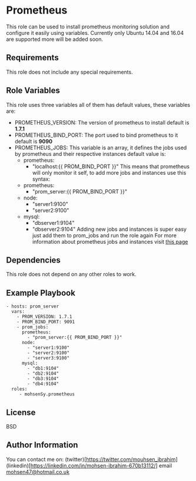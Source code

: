 Prometheus
=========

This role can be used to install prometheus monitoring solution and configure it easily using variables.
Currently only Ubuntu 14.04 and 16.04 are supported more will be added soon.

Requirements
------------

This role does not include any special requirements.

Role Variables
--------------

This role uses three variables all of them has default values, these variables are:

* PROMETHEUS_VERSION: The version of prometheus to install default is **1.7.1**
* PROMETHEUS_BIND_PORT: The port used to bind prometheus to it default is **9090**
* PROMETHEUS_JOBS: This variable is an array, it defines the jobs used by prometheus and their respective instances
  default value is:
    - prometheus:
      - "localhost:{{ PROM_BIND_PORT }}"
  This means that prometheus will only monitor it self, to add more jobs and instances use this syntax:
    - prometheus:
      - "prom_server:{{ PROM_BIND_PORT }}"
    - node:
      - "server1:9100"
      - "server2:9100"
    - mysql:
      - "dbserver1:9104"
      - "dbserver2:9104"
    Adding new jobs and instances is super easy just add them to prom_jobs and run the role again
    For more information about prometheus jobs and instances visit [this page](https://prometheus.io/docs/concepts/jobs_instances/)

Dependencies
------------

This role does not depend on any other roles to work.

Example Playbook
----------------


    - hosts: prom_server
      vars:
        - PROM_VERSION: 1.7.1
        - PROM_BIND_PORT: 9091
        - prom_jobs:
          prometheus:
            - "prom_server:{{ PROM_BIND_PORT }}"
          node:
            - "server1:9100"
            - "server2:9100"
            - "server3:9100"
          mysql:
            - "db1:9104"
            - "db2:9104"
            - "db3:9104"
            - "db4:9104"
      roles:
         - mohsenSy.prometheus

License
-------

BSD

Author Information
------------------

You can contact me on:
(twitter)[https://twitter.com/mouhsen_ibrahim]
(linkedin)[https://linkedin.com/in/mohsen-ibrahim-670b13112/]
email mohsen47@hotmail.co.uk
